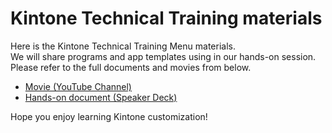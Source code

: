 # Kintone Technical Training materials

Here is the Kintone Technical Training Menu materials.  
We will share programs and app templates using in our hands-on session.  
Please refer to the full documents and movies from below.  

- [Movie (YouTube Channel)](https://www.youtube.com/user/kintoneglobal)
- [Hands-on document (Speaker Deck)](https://speakerdeck.com/cybozugta)

Hope you enjoy learning Kintone customization!
